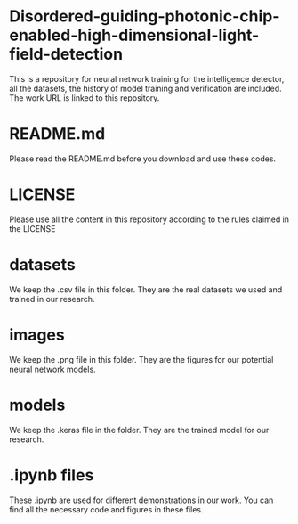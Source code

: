 # Disordered-guiding-photonic-chip-enabled-high-dimensional-light-field-detection
This is a repository for neural network training for the intelligence detector, all the datasets, the history of model training and verification are included. The work URL is linked to this repository.
# README.md
Please read the README.md before you download and use these codes.
# LICENSE
Please use all the content in this repository according to the rules claimed in the LICENSE
# datasets
We keep the .csv file in this folder. They are the real datasets we used and trained in our research.
# images
We keep the .png file in this folder. They are the figures for our potential neural network models.
# models
We keep the .keras file in the folder. They are the trained model for our research.
# .ipynb files
These .ipynb are used for different demonstrations in our work. You can find all the necessary code and figures in these files.
